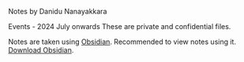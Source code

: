 Notes by Danidu Nanayakkara

Events - 2024 July onwards
These are private and confidential files.

Notes are taken using [Obsidian](https://obsidian.md).
Recommended to view notes using it.
[Download Obsidian](https://obsidian.md/download).